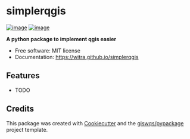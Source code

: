 # simplerqgis


[![image](https://img.shields.io/pypi/v/simplerqgis.svg)](https://pypi.python.org/pypi/simplerqgis)
[![image](https://img.shields.io/conda/vn/conda-forge/simplerqgis.svg)](https://anaconda.org/conda-forge/simplerqgis)


**A python package to implement qgis easier**


-   Free software: MIT license
-   Documentation: https://witra.github.io/simplerqgis
    

## Features

-   TODO

## Credits

This package was created with [Cookiecutter](https://github.com/cookiecutter/cookiecutter) and the [giswqs/pypackage](https://github.com/giswqs/pypackage) project template.
